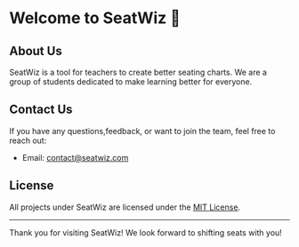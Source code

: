 # Welcome to SeatWiz 👋


## About Us
SeatWiz is a tool for teachers to create better seating charts. We are a group of students dedicated to make learning better for everyone.

## Contact Us
If you have any questions,feedback, or want to join the team, feel free to reach out:

- Email: [contact@seatwiz.com](mailto:talk2ved11@gmail.com)

## License
All projects under SeatWiz are licensed under the [MIT License](LICENSE).

---

Thank you for visiting SeatWiz! We look forward to shifting seats with you!
